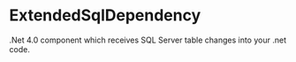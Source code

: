 # ExtendedSqlDependency
.Net 4.0 component which receives SQL Server table changes into your .net code.
